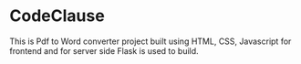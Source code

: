 # CodeClause
This is Pdf to Word converter project built using HTML, CSS, Javascript for frontend and for server side Flask is used to build.
